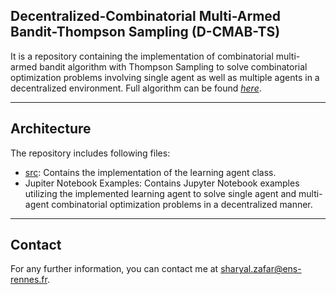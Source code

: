 ## Decentralized-Combinatorial Multi-Armed Bandit-Thompson Sampling (D-CMAB-TS) 
It is a repository containing the implementation of combinatorial multi-armed bandit algorithm with Thompson Sampling to solve combinatorial optimization problems involving single agent as well as multiple agents in a decentralized environment. Full algorithm can be found *[here](https://www.researchgate.net/publication/372447605_Decentralized_Smart_Charging_of_Large-Scale_EVs_using_Adaptive_Multi-Agent_Multi-Armed_Bandits)*. 
___
## Architecture
The repository includes following files:  
- [src](src/): Contains the implementation of the learning agent class. 
- Jupiter Notebook Examples:  Contains Jupyter Notebook examples utilizing the implemented learning agent to solve single agent and multi-agent combinatorial optimization problems in a decentralized manner.
 ___
## Contact
For any further information, you can contact me at <sharyal.zafar@ens-rennes.fr>.
